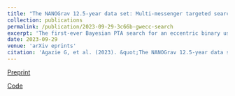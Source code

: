 ```yaml
---
title: "The NANOGrav 12.5-year data set: Multi-messenger targeted search for gravitational waves from an eccentric supermassive binary in 3C 66B"
collection: publications
permalink: /publication/2023-09-29-3c66b-gwecc-search
excerpt: 'The first-ever Bayesian PTA search for an eccentric binary using multiple pulsars.'
date: 2023-09-29
venue: 'arXiv eprints'
citation: 'Agazie G, et al. (2023). &quot;The NANOGrav 12.5-year data set: Multi-messenger targeted search for gravitational waves from an eccentric supermassive binary in 3C 66B.&quot; <i>arXiv eprints</i> 2310.12138.'
---
```


[Preprint](https://arxiv.org/abs/2310.12138)

[Code](https://github.com/lanky441/NG12p5_3C66B_GWecc)